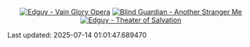 <!-- lastfm -->
<p align="center"><a href="https://www.last.fm/music/Edguy/Vain+Glory+Opera"><img src="https://lastfm.freetls.fastly.net/i/u/64s/64c5b356ffe28f677ee1ed81d6edde55.jpg" title="Edguy - Vain Glory Opera"></a> <a href="https://www.last.fm/music/Blind+Guardian/Another+Stranger+Me"><img src="https://lastfm.freetls.fastly.net/i/u/64s/12824725076c3109ba06c413ce15885c.jpg" title="Blind Guardian - Another Stranger Me"></a> <a href="https://www.last.fm/music/Edguy/Theater+of+Salvation"><img src="https://lastfm.freetls.fastly.net/i/u/64s/013de9bead4e939c1a9d8350dd943205.jpg" title="Edguy - Theater of Salvation"></a> </p>

<!--START_SECTION:last-updated-->
Last updated: 2025-07-14 01:01:47.689470
<!--END_SECTION:last-updated-->